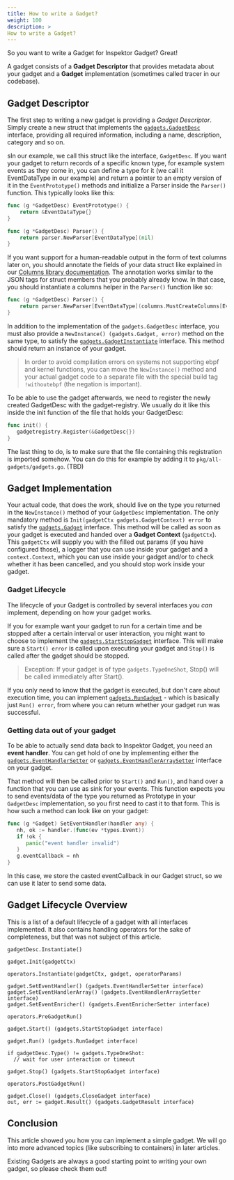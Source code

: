 ```yaml
---
title: How to write a Gadget?
weight: 100
description: >
How to write a Gadget?
---
```


So you want to write a Gadget for Inspektor Gadget? Great!

A gadget consists of a __Gadget Descriptor__ that provides metadata about your gadget and a __Gadget__ implementation
(sometimes called tracer in our codebase).

## Gadget Descriptor

The first step to writing a new gadget is providing a _Gadget Descriptor_. Simply create a new struct that implements
the [`gadgets.GadgetDesc`]( https://pkg.go.dev/github.com/inspektor-gadget/inspektor-gadget@main/pkg/gadgets#GadgetDesc)
interface, providing all required information, including a name, description, category and so on.

sIn our example, we call this struct like the interface, `GadgetDesc`. If you want your gadget to return records of
a specific known type, for example system events as they come in, you can define a type for it (we call it
EventDataType in our example) and return a pointer to an empty version of it in the `EventPrototype()` methods and
initialize a Parser inside the `Parser()` function. This typically looks like this:

```go
func (g *GadgetDesc) EventPrototype() {
	return &EventDataType{}
}

func (g *GadgetDesc) Parser() {
	return parser.NewParser[EventDataType](nil)
}
```

If you want support for a human-readable output in the form of text columns later on,
you should annotate the fields of your data struct like explained in our
[Columns library documentation](https://pkg.go.dev/github.com/inspektor-gadget/inspektor-gadget/pkg/columns).
The annotation works similar to the JSON tags for struct members that you probably already know.
In that case, you should instantiate a columns helper in the `Parser()` function like so:

```go
func (g *GadgetDesc) Parser() {
	return parser.NewParser[EventDataType](columns.MustCreateColumns[EventDataType]())
}
```

In addition to the implementation of the `gadgets.GadgetDesc` interface, you must also provide a
`NewInstance() (gadgets.Gadget, error)` method on the same type, to satisfy the
[`gadgets.GadgetInstantiate`](https://pkg.go.dev/github.com/inspektor-gadget/inspektor-gadget@main/pkg/gadgets#GadgetInstantiate)
interface. This method should return an instance of your gadget.

> In order to avoid compilation errors on systems not supporting ebpf and kernel functions, you can move the
> `NewInstance()` method and your actual gadget code to a separate file with the special build tag `!withoutebpf`
> (the negation is important).

To be able to use the gadget afterwards, we need to register the newly created GadgetDesc with the gadget-registry.
We usually do it like this inside the init function of the file that holds your GadgetDesc:

```go
func init() {  
   gadgetregistry.Register(&GadgetDesc{})  
}
```

The last thing to do, is to make sure that the file containing this registration is imported somehow. You can do this
for example by adding it to `pkg/all-gadgets/gadgets.go`. (TBD)

## Gadget Implementation

Your actual code, that does the work, should live on the type you returned in the `NewInstance()` method of your
`GadgetDesc` implementation. The only mandatory method is `Init(gadgetCtx gadgets.GadgetContext) error` to satisfy the
[`gadgets.Gadget`](https://pkg.go.dev/github.com/inspektor-gadget/inspektor-gadget@main/pkg/gadgets#Gadget) interface.
This method will be called as soon as your gadget is executed and handed over a __Gadget Context__ (`gadgetCtx`). This
`gadgetCtx` will supply you with the filled out params (if you have configured those), a logger that you can use inside
your gadget and a `context.Context`, which you can use inside your gadget and/or to check whether it has been
cancelled, and you should stop work inside your gadget.

### Gadget Lifecycle

The lifecycle of your Gadget is controlled by several interfaces you _can_ implement, depending on how your gadget
works.

If you for example want your gadget to run for a certain time and be stopped after a certain interval or user
interaction, you might want to choose to implement the
[`gadgets.StartStopGadget`](https://pkg.go.dev/github.com/inspektor-gadget/inspektor-gadget@main/pkg/gadgets#StartStopGadget)
interface. This will make sure a `Start() error` is called upon executing your gadget and `Stop()` is called after the
gadget should be stopped.

> Exception: If your gadget is of type `gadgets.TypeOneShot`, Stop() will be called immediately after Start().

If you only need to know that the gadget is executed, but don't care about execution time, you can implement
[`gadgets.RunGadget`](https://pkg.go.dev/github.com/inspektor-gadget/inspektor-gadget@main/pkg/gadgets#RunGadget) -
which is basically just `Run() error`, from where you can return whether your gadget run was successful.

### Getting data out of your gadget

To be able to actually send data back to Inspektor Gadget, you need an __event handler__. You can get hold of one by
implementing either the
[`gadgets.EventHandlerSetter`](https://pkg.go.dev/github.com/inspektor-gadget/inspektor-gadget@main/pkg/gadgets#EventHandlerSetter)
or [`gadgets.EventHandlerArraySetter`](https://pkg.go.dev/github.com/inspektor-gadget/inspektor-gadget@main/pkg/gadgets#EventHandlerArraySetter)
interface on your gadget.

That method will then be called prior to `Start()` and `Run()`, and hand over a function that you can use as sink for
your events. This function expects you to send events/data of the type you returned as Prototype in your `GadgetDesc`
implementation, so you first need to cast it to that form. This is how such a method can look like on your gadget:

```go
func (g *Gadget) SetEventHandler(handler any) {  
   nh, ok := handler.(func(ev *types.Event))  
   if !ok {  
      panic("event handler invalid")  
   }  
   g.eventCallback = nh  
}
```

In this case, we store the casted eventCallback in our Gadget struct, so we can use it later to send some data.

## Gadget Lifecycle Overview

This is a list of a default lifecycle of a gadget with all interfaces implemented. It also contains handling operators
for the sake of completeness, but that was not subject of this article.

```
gadgetDesc.Instantiate()

gadget.Init(gadgetCtx)

operators.Instantiate(gadgetCtx, gadget, operatorParams)

gadget.SetEventHandler() (gadgets.EventHandlerSetter interface)
gadget.SetEventHandlerArray() (gadgets.EventHandlerArraySetter interface)
gadget.SetEventEnricher() (gadgets.EventEnricherSetter interface)

operators.PreGadgetRun()

gadget.Start() (gadgets.StartStopGadget interface)

gadget.Run() (gadgets.RunGadget interface)

if gadgetDesc.Type() != gadgets.TypeOneShot:
  // wait for user interaction or timeout

gadget.Stop() (gadgets.StartStopGadget interface)

operators.PostGadgetRun()

gadget.Close() (gadgets.CloseGadget interface)
out, err := gadget.Result() (gadgets.GadgetResult interface)
```

## Conclusion

This article showed you how you can implement a simple gadget. We will go into more advanced topics
(like subscribing to containers) in later articles.

Existing Gadgets are always a good starting point to writing your own gadget, so please check them out!
